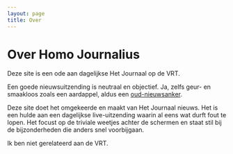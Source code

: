 ```yaml
---
layout: page
title: Over
---
```


# Over Homo Journalius

<p class="lead">Deze site is een ode aan dagelijkse Het Journaal op de VRT.</p>

Een goede nieuwsuitzending is neutraal en objectief. Ja, zelfs geur- en smaakloos zoals een aardappel, aldus een <a href="/anchors/jan-becaus">oud-nieuwsanker</a>.

Deze site doet het omgekeerde en maakt van Het Journaal nieuws. Het is een hulde aan een dagelijkse live-uitzending waarin al eens wat durft fout te lopen. Het focust op de triviale weetjes achter de schermen en staat stil bij de bijzonderheden die anders snel voorbijgaan.

Ik ben niet gerelateerd aan de VRT.
